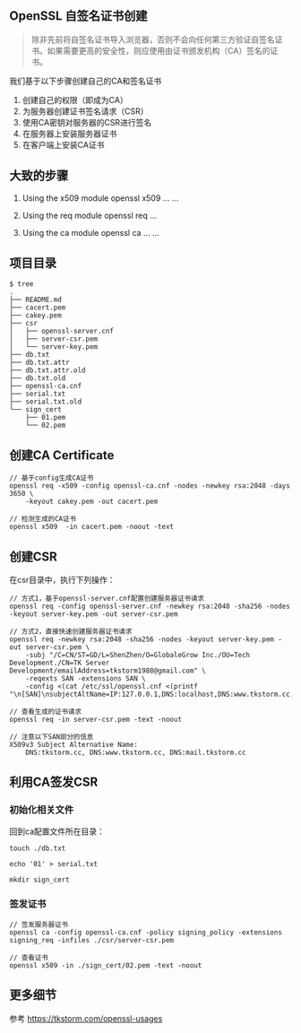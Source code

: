 ## OpenSSL 自签名证书创建

> 除非先前将自签名证书导入浏览器，否则不会向任何第三方验证自签名证书。如果需要更高的安全性，则应使用由证书颁发机构（CA）签名的证书。

我们基于以下步骤创建自己的CA和签名证书

1. 创建自己的权限（即成为CA）
2. 为服务器创建证书签名请求（CSR）
3. 使用CA密钥对服务器的CSR进行签名
4. 在服务器上安装服务器证书
5. 在客户端上安装CA证书

## 大致的步骤

1. Using the x509 module
openssl x509 ...
...

2. Using the req module
openssl req ...

3. Using the ca module
openssl ca ...
...

## 项目目录

```
$ tree
.
├── README.md
├── cacert.pem
├── cakey.pem
├── csr
│   ├── openssl-server.cnf
│   ├── server-csr.pem
│   └── server-key.pem
├── db.txt
├── db.txt.attr
├── db.txt.attr.old
├── db.txt.old
├── openssl-ca.cnf
├── serial.txt
├── serial.txt.old
└── sign_cert
    ├── 01.pem
    └── 02.pem
```

## 创建CA Certificate

```
// 基于config生成CA证书
openssl req -x509 -config openssl-ca.cnf -nodes -newkey rsa:2048 -days 3650 \
    -keyout cakey.pem -out cacert.pem

// 检测生成的CA证书
openssl x509  -in cacert.pem -noout -text
```

## 创建CSR 

在csr目录中，执行下列操作：

```
// 方式1，基于openssl-server.cnf配置创建服务器证书请求
openssl req -config openssl-server.cnf -newkey rsa:2048 -sha256 -nodes -keyout server-key.pem -out server-csr.pem

// 方式2，直接快速创建服务器证书请求
openssl req -newkey rsa:2048 -sha256 -nodes -keyout server-key.pem -out server-csr.pem \
    -subj "/C=CN/ST=GD/L=ShenZhen/O=GlobaleGrow Inc./OU=Tech Development./CN=TK Server Development/emailAddress=tkstorm1988@gmail.com" \
    -reqexts SAN -extensions SAN \
    -config <(cat /etc/ssl/openssl.cnf <(printf "\n[SAN]\nsubjectAltName=IP:127.0.0.1,DNS:localhost,DNS:www.tkstorm.cc,DNS:tkstorm.cc"))

// 查看生成的证书请求
openssl req -in server-csr.pem -text -noout

// 注意以下SAN部分的信息
X509v3 Subject Alternative Name:
    DNS:tkstorm.cc, DNS:www.tkstorm.cc, DNS:mail.tkstorm.cc
```

## 利用CA签发CSR

### 初始化相关文件

回到ca配置文件所在目录：

```
touch ./db.txt

echo '01' > serial.txt

mkdir sign_cert
```

### 签发证书

```
// 签发服务器证书
openssl ca -config openssl-ca.cnf -policy signing_policy -extensions signing_req -infiles ./csr/server-csr.pem

// 查看证书
openssl x509 -in ./sign_cert/02.pem -text -noout
```

## 更多细节

参考 https://tkstorm.com/openssl-usages
